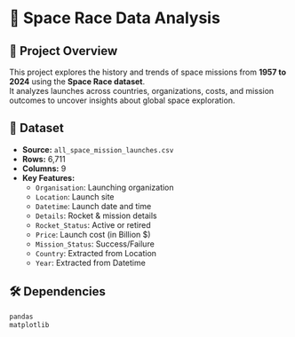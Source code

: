 # 🚀 Space Race Data Analysis

## 📌 Project Overview
This project explores the history and trends of space missions from **1957 to 2024** using the **Space Race dataset**.  
It analyzes launches across countries, organizations, costs, and mission outcomes to uncover insights about global space exploration.

## 📂 Dataset
- **Source:** `all_space_mission_launches.csv`
- **Rows:** 6,711
- **Columns:** 9
- **Key Features:**
  - `Organisation`: Launching organization
  - `Location`: Launch site
  - `Datetime`: Launch date and time
  - `Details`: Rocket & mission details
  - `Rocket_Status`: Active or retired
  - `Price`: Launch cost (in Billion $)
  - `Mission_Status`: Success/Failure
  - `Country`: Extracted from Location
  - `Year`: Extracted from Datetime

## 🛠 Dependencies
```python
pandas
matplotlib
